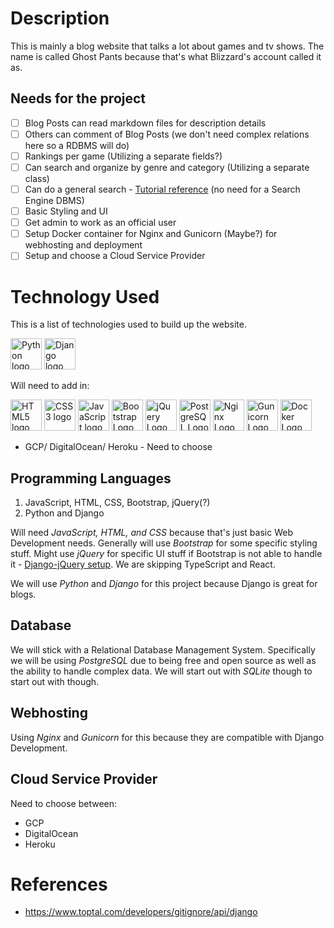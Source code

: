 # Description
This is mainly a blog website that talks a lot about games and tv shows.  The name is called Ghost Pants because that's what Blizzard's account called it as.

## Needs for the project
- [ ] Blog Posts can read markdown files for description details
- [ ] Others can comment of Blog Posts (we don't need complex relations here so a RDBMS will do)
- [ ] Rankings per game (Utilizing a separate fields?)
- [ ] Can search and organize by genre and category (Utilizing a separate class)
- [ ] Can do a general search - [Tutorial reference](https://www.youtube.com/watch?v=AGtae4L5BbI) (no need for a Search Engine DBMS)
- [ ] Basic Styling and UI
- [ ] Get admin to work as an official user
- [ ] Setup Docker container for Nginx and Gunicorn (Maybe?) for webhosting and deployment
- [ ] Setup and choose a Cloud Service Provider

# Technology Used
This is a list of technologies used to build up the website.

[<img src="https://upload.wikimedia.org/wikipedia/commons/c/c3/Python-logo-notext.svg" alt="Python logo" height="50">](https://www.python.org/) [<img src="https://static.djangoproject.com/img/logos/django-logo-negative.png" alt="Django logo" height="50">](https://www.djangoproject.com/)

Will need to add in:

[<img src="https://upload.wikimedia.org/wikipedia/commons/3/38/HTML5_Badge.svg" alt="HTML5 logo" height="50">](https://html.spec.whatwg.org/) [<img src="https://upload.wikimedia.org/wikipedia/commons/6/62/CSS3_logo.svg" alt="CSS3 logo" height="50">](https://www.w3.org/TR/CSS/) [<img src="https://upload.wikimedia.org/wikipedia/commons/6/6a/JavaScript-logo.png" alt="JavaScript logo" height="50">](https://ecma-international.org/publications-and-standards/standards/ecma-262/) [<img src="https://upload.wikimedia.org/wikipedia/commons/b/b2/Bootstrap_logo.svg" alt="Bootstrap Logo" height="50">](https://getbootstrap.com/) [<img src="https://upload.wikimedia.org/wikipedia/commons/f/fd/JQuery-Logo.svg" alt="jQuery Logo" height="50">](https://jquery.com/) [<img src="https://upload.wikimedia.org/wikipedia/commons/2/29/Postgresql_elephant.svg" alt="PostgreSQL Logo" height="50">](https://www.postgresql.org/) [<img src="https://upload.wikimedia.org/wikipedia/commons/c/c5/Nginx_logo.svg" alt="Nginx Logo" height="50">](https://www.nginx.com/) [<img src="https://upload.wikimedia.org/wikipedia/commons/0/00/Gunicorn_logo_2010.svg" alt="Gunicorn Logo" height="50">](https://gunicorn.org/) [<img src="https://upload.wikimedia.org/wikipedia/commons/4/4e/Docker_%28container_engine%29_logo.svg" alt="Docker Logo" height="50">](https://www.docker.com/)

* GCP/ DigitalOcean/ Heroku - Need to choose

## Programming Languages
1. JavaScript, HTML, CSS, Bootstrap, jQuery(?)
2. Python and Django

Will need *JavaScript, HTML, and CSS* because that's just basic Web Development needs.  Generally will use *Bootstrap* for some specific styling stuff.  Might use *jQuery* for specific UI stuff if Bootstrap is not able to handle it - [Django-jQuery setup](https://stackoverflow.com/questions/12031825/how-to-set-up-django-website-with-jquery).  We are skipping TypeScript and React.

We will use *Python* and *Django* for this project because Django is great for blogs.

## Database
We will stick with a Relational Database Management System.  Specifically we will be using *PostgreSQL* due to being free and open source as well as the ability to handle complex data.  We will start out with *SQLite* though to start out with though.

## Webhosting
Using *Nginx* and *Gunicorn* for this because they are compatible with Django Development.

## Cloud Service Provider
Need to choose between:
* GCP
* DigitalOcean
* Heroku

# References
* https://www.toptal.com/developers/gitignore/api/django
